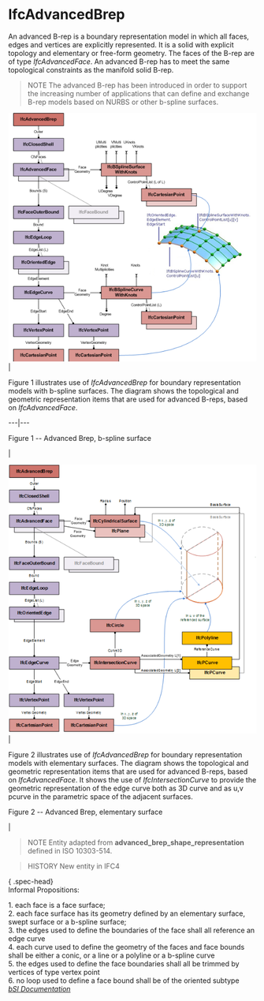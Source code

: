 IfcAdvancedBrep
===============
An advanced B-rep is a boundary representation model in which all faces, edges
and vertices are explicitly represented. It is a solid with explicit topology
and elementary or free-form geometry. The faces of the B-rep are of type
_IfcAdvancedFace_. An advanced B-rep has to meet the same topological
constraints as the manifold solid B-rep.  
  
> NOTE  The advanced B-rep has been introduced in order to support the
> increasing number of applications that can define and exchange B-rep models
> based on NURBS or other b-spline surfaces.  
  
  
  
![advanced brep b-spline surface](figures/ifcadvancedbrep_01.png)  
|  

Figure 1 illustrates use of _IfcAdvancedBrep_ for boundary representation
models with b-spline surfaces. The diagram shows the topological and geometric
representation items that are used for advanced B-reps, based on
_IfcAdvancedFace_.

  
  
  
---|---  
  
  
  

Figure 1 -- Advanced Brep, b-spline surface

  



  
  
|  
  
  
  
   ![advanced brep elementary surface](figures/ifcadvancedbrep_02.png)  
|  

Figure 2 illustrates use of _IfcAdvancedBrep_ for boundary representation
models with elementary surfaces. The diagram shows the topological and
geometric representation items that are used for advanced B-reps, based on
_IfcAdvancedFace_. It shows the use of _IfcIntersectionCurve_ to provide the
geometric representation of the edge curve both as 3D curve and as u,v pcurve
in the parametric space of the adjacent surfaces.

  
  
  
  
  
  

Figure 2 -- Advanced Brep, elementary surface

  
  
|  
  
  
  
  
> NOTE  Entity adapted from **advanced_brep_shape_representation** defined in
> ISO 10303-514.  
  
> HISTORY  New entity in IFC4  
  
{ .spec-head}  
Informal Propositions:  
  
1\. each face is a face surface;  
2\. each face surface has its geometry defined by an elementary surface, swept
surface or a b-spline surface;  
3\. the edges used to define the boundaries of the face shall all reference an
edge curve  
4\. each curve used to define the geometry of the faces and face bounds shall
be either a conic, or a line or a polyline or a b-spline curve  
5\. the edges used to define the face boundaries shall all be trimmed by
vertices of type vertex point  
6\. no loop used to define a face bound shall be of the oriented subtype  
[ _bSI
Documentation_](https://standards.buildingsmart.org/IFC/DEV/IFC4_2/FINAL/HTML/schema/ifcgeometricmodelresource/lexical/ifcadvancedbrep.htm)


